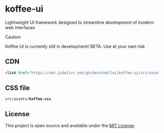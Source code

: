 # koffee-ui
Lightweight UI framework designed to streamline development of modern web interfaces

> [!CAUTION]
> Koffee UI is currently still in development/ BETA. Use at your own risk

## CDN
```html
<link href="https://cdn.jsdelivr.net/gh/kevinhellos/koffee-ui/src/assets/koffee.css" rel="stylesheet"/>
```

## CSS file
<code>src/assets/<b>koffee.css</b></code>

## License
This project is open source and available under the [MIT License](LICENSE.md).